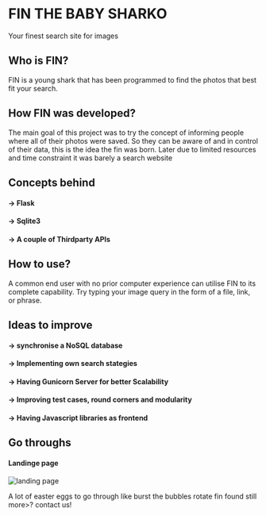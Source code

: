 # FIN THE BABY SHARKO
Your finest search site for images 

## Who is FIN?
FIN is a young shark that has been programmed to find the photos that best fit your search. 

## How FIN was developed?
 The main goal of this project was to try the concept of informing people where all of their photos were saved. So they can be aware of and in control of their data, this is the idea the fin was born.
 Later due to limited resources and time constraint it was barely a search website
 
## Concepts behind
#### **->**  Flask
#### **->** Sqlite3
#### **->** A couple of Thirdparty APIs 

## How to use?
A common end user with no prior computer experience can utilise FIN to its complete capability. 
Try typing your image query in the form of a file, link, or phrase. 

## Ideas to improve
#### **->**  synchronise a NoSQL database 
#### **->**  Implementing own search stategies
#### **->**  Having Gunicorn Server for better Scalability
#### **->**  Improving test cases, round corners and modularity
#### **->**  Having Javascript libraries as frontend

## Go throughs
#### Landinge page 
![landing page](https://user-images.githubusercontent.com/76263002/216893680-c0f78556-45cc-4059-9b4d-7edd326b3721.PNG)

A lot of easter eggs to go through
like burst the bubbles
rotate fin
found still more>? contact us!


